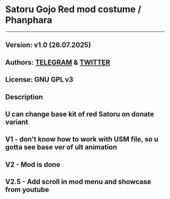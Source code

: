 # Satoru Gojo Red mod costume / Phanphara 
---
**Version**: v1.0 (26.07.2025)  
---
**Authors**: [TELEGRAM](https://t.me/kyotojjt) & [TWITTER](https://x.com/phanphara_leaks)
---
**License**: GNU GPL v3
---

## Description

U can change base kit of red Satoru on donate variant
---
V1 - don't know how to work with USM file, so u gotta see base ver of ult animation
---
V2 - Mod is done
---
V2.5 - Add scroll in mod menu and showcase from youtube
---
